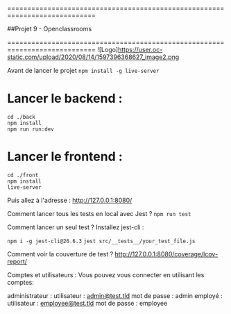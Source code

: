 ============================================================================

##Projet 9 - Openclassrooms

============================================================================
![Logo]https://user.oc-static.com/upload/2020/08/14/1597396368627_image2.png

Avant de lancer le projet
`npm install -g live-server`

# Lancer le backend :
`cd ./back`\
`npm install`\
`npm run run:dev`

# Lancer le frontend :
`cd ./front`\
`npm install`\
`live-server`

Puis allez à l'adresse : http://127.0.0.1:8080/

Comment lancer tous les tests en local avec Jest ?
`npm run test`

Comment lancer un seul test ?
Installez jest-cli :

`npm i -g jest-cli@26.6.3`
`jest src/__tests__/your_test_file.js`

Comment voir la couverture de test ?
http://127.0.0.1:8080/coverage/lcov-report/

Comptes et utilisateurs :
Vous pouvez vous connecter en utilisant les comptes:

administrateur :
utilisateur : admin@test.tld 
mot de passe : admin
employé :
utilisateur : employee@test.tld
mot de passe : employee
